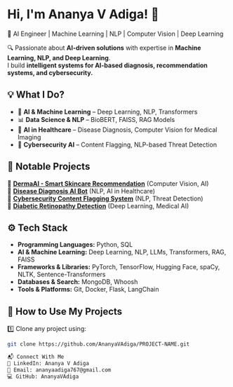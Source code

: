 # Hi, I'm Ananya V Adiga! 👋  
🚀 AI Engineer | Machine Learning | NLP | Computer Vision | Deep Learning 

🔍 Passionate about **AI-driven solutions** with expertise in **Machine Learning, NLP, and Deep Learning**.  
I build **intelligent systems for AI-based diagnosis, recommendation systems, and cybersecurity.**  

## 💡 What I Do?  
- 🤖 **AI & Machine Learning** – Deep Learning, NLP, Transformers  
- 📊 **Data Science & NLP** – BioBERT, FAISS, RAG Models  
- 🏥 **AI in Healthcare** – Disease Diagnosis, Computer Vision for Medical Imaging  
- 🔐 **Cybersecurity AI** – Content Flagging, NLP-based Threat Detection  

## 📌 Notable Projects  
🔹 **[DermaAI - Smart Skincare Recommendation](https://github.com/AnanyaVAdiga/dermaAI)** (Computer Vision, AI)  
🔹 **[Disease Diagnosis AI Bot](https://github.com/AnanyaVAdiga/Disease_diagnosis_bot)** (NLP, AI in Healthcare)  
🔹 **[Cybersecurity Content Flagging System](https://github.com/AnanyaVAdiga/Content_flagging-_system)** (NLP, Threat Detection)   
🔹 **[Diabetic Retinopathy Detection](https://github.com/AnanyaVAdiga/Diabetic-retinopathy-evaluation)** (Deep Learning, Medical AI)  

## ⚙️ Tech Stack  
- **Programming Languages:** Python, SQL  
- **AI & Machine Learning:** Deep Learning, NLP, LLMs, Transformers, RAG, FAISS  
- **Frameworks & Libraries:** PyTorch, TensorFlow, Hugging Face, spaCy, NLTK, Sentence-Transformers  
- **Databases & Search:** MongoDB, Whoosh  
- **Tools & Platforms:** Git, Docker, Flask, LangChain   

## 📂 How to Use My Projects  
1️⃣ Clone any project using:  
```bash
git clone https://github.com/AnanyaVAdiga/PROJECT-NAME.git

📬 Connect With Me
💼 LinkedIn: Ananya V Adiga
📧 Email: ananyaadiga767@gmail.com
💻 GitHub: AnanyaVAdiga



